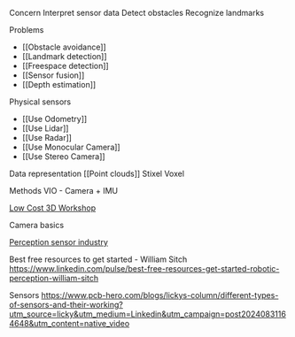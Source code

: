 Concern
Interpret sensor data
Detect obstacles
Recognize landmarks

Problems
* [[Obstacle avoidance]]
* [[Landmark detection]]
* [[Freespace detection]]
* [[Sensor fusion]]
* [[Depth estimation]]

Physical sensors
* [[Use Odometry]]
* [[Use Lidar]]
* [[Use Radar]]
* [[Use Monocular Camera]]
* [[Use Stereo Camera]]

Data representation
[[Point clouds]]
Stixel
Voxel

Methods
VIO - Camera + IMU

[Low Cost 3D Workshop](https://lc3d.fbk.eu/)

Camera basics

[Perception sensor industry](https://www.linkedin.com/posts/open-source-robotics-foundation_lidar-radar-depthsensors-activity-7039280322772959232-iNw9?utm_source=share&utm_medium=member_android)

Best free resources to get started - William Sitch
https://www.linkedin.com/pulse/best-free-resources-get-started-robotic-perception-william-sitch

Sensors
https://www.pcb-hero.com/blogs/lickys-column/different-types-of-sensors-and-their-working?utm_source=licky&utm_medium=Linkedin&utm_campaign=post20240831164648&utm_content=native_video

